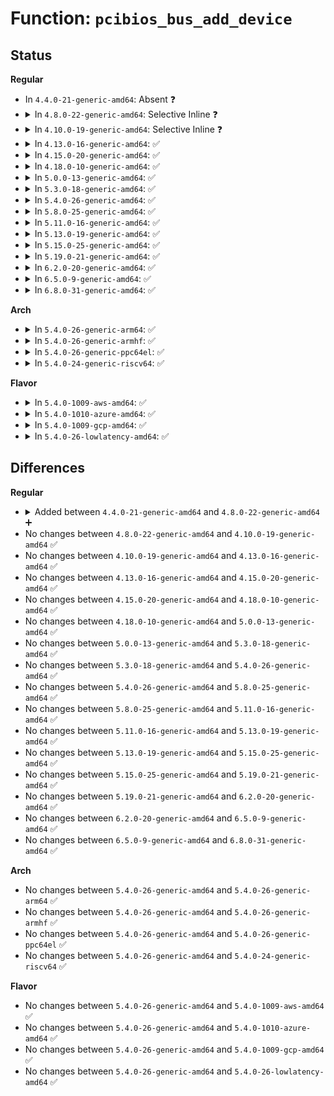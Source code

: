 # Function: <code>pcibios_bus_add_device</code>

## Status
<b>Regular</b>
<ul>
<li>
In <code>4.4.0-21-generic-amd64</code>: Absent ❓
</li>
<li>
<details>
<summary>In <code>4.8.0-22-generic-amd64</code>: Selective Inline ❓</summary>

```c
void pcibios_bus_add_device(struct pci_dev * pdev)
```

```json
{
  "name": "pcibios_bus_add_device",
  "collision_type": "Unique Global",
  "inline_type": "Selective",
  "funcs": [
    {
      "addr": 18446744071583542960,
      "name": "pcibios_bus_add_device",
      "external": true,
      "loc": "drivers/pci/bus.c:303",
      "file": "drivers/pci/bus.c",
      "inline": "not declared, inlined",
      "caller_inline": [],
      "caller_func": [
        "drivers/pci/bus.c:pci_bus_add_device"
      ]
    }
  ],
  "symbols": [
    {
      "addr": 18446744071583542960,
      "name": "pcibios_bus_add_device",
      "section": ".text",
      "bind": "STB_WEAK",
      "size": 11
    }
  ]
}
```
</details>
</li>
<li>
<details>
<summary>In <code>4.10.0-19-generic-amd64</code>: Selective Inline ❓</summary>

```c
void pcibios_bus_add_device(struct pci_dev * pdev)
```

```json
{
  "name": "pcibios_bus_add_device",
  "collision_type": "Unique Global",
  "inline_type": "Selective",
  "funcs": [
    {
      "addr": 18446744071583679280,
      "name": "pcibios_bus_add_device",
      "external": true,
      "loc": "drivers/pci/bus.c:303",
      "file": "drivers/pci/bus.c",
      "inline": "not declared, inlined",
      "caller_inline": [],
      "caller_func": [
        "drivers/pci/bus.c:pci_bus_add_device"
      ]
    }
  ],
  "symbols": [
    {
      "addr": 18446744071583679280,
      "name": "pcibios_bus_add_device",
      "section": ".text",
      "bind": "STB_WEAK",
      "size": 11
    }
  ]
}
```
</details>
</li>
<li>
<details>
<summary>In <code>4.13.0-16-generic-amd64</code>: ✅</summary>

```c
void pcibios_bus_add_device(struct pci_dev * pdev)
```

```json
{
  "name": "pcibios_bus_add_device",
  "collision_type": "Unique Global",
  "inline_type": "No",
  "funcs": [
    {
      "addr": 0,
      "name": "pcibios_bus_add_device",
      "external": true,
      "loc": "drivers/pci/bus.c:303",
      "file": "drivers/pci/bus.c",
      "inline": "seen, unknown",
      "caller_inline": [],
      "caller_func": [
        "drivers/pci/bus.c:pci_bus_add_device"
      ]
    }
  ],
  "symbols": [
    {
      "addr": 18446744071583719664,
      "name": "pcibios_bus_add_device",
      "section": ".text",
      "bind": "STB_WEAK",
      "size": 11
    }
  ]
}
```
</details>
</li>
<li>
<details>
<summary>In <code>4.15.0-20-generic-amd64</code>: ✅</summary>

```c
void pcibios_bus_add_device(struct pci_dev * pdev)
```

```json
{
  "name": "pcibios_bus_add_device",
  "collision_type": "Unique Global",
  "inline_type": "No",
  "funcs": [
    {
      "addr": 0,
      "name": "pcibios_bus_add_device",
      "external": true,
      "loc": "drivers/pci/bus.c:303",
      "file": "drivers/pci/bus.c",
      "inline": "seen, unknown",
      "caller_inline": [],
      "caller_func": [
        "drivers/pci/bus.c:pci_bus_add_device"
      ]
    }
  ],
  "symbols": [
    {
      "addr": 18446744071583977264,
      "name": "pcibios_bus_add_device",
      "section": ".text",
      "bind": "STB_WEAK",
      "size": 11
    }
  ]
}
```
</details>
</li>
<li>
<details>
<summary>In <code>4.18.0-10-generic-amd64</code>: ✅</summary>

```c
void pcibios_bus_add_device(struct pci_dev * pdev)
```

```json
{
  "name": "pcibios_bus_add_device",
  "collision_type": "Unique Global",
  "inline_type": "No",
  "funcs": [
    {
      "addr": 0,
      "name": "pcibios_bus_add_device",
      "external": true,
      "loc": "drivers/pci/bus.c:302",
      "file": "drivers/pci/bus.c",
      "inline": "seen, unknown",
      "caller_inline": [],
      "caller_func": [
        "drivers/pci/bus.c:pci_bus_add_device"
      ]
    }
  ],
  "symbols": [
    {
      "addr": 18446744071584171024,
      "name": "pcibios_bus_add_device",
      "section": ".text",
      "bind": "STB_WEAK",
      "size": 11
    }
  ]
}
```
</details>
</li>
<li>
<details>
<summary>In <code>5.0.0-13-generic-amd64</code>: ✅</summary>

```c
void pcibios_bus_add_device(struct pci_dev * pdev)
```

```json
{
  "name": "pcibios_bus_add_device",
  "collision_type": "Unique Global",
  "inline_type": "No",
  "funcs": [
    {
      "addr": 0,
      "name": "pcibios_bus_add_device",
      "external": true,
      "loc": "drivers/pci/bus.c:302",
      "file": "drivers/pci/bus.c",
      "inline": "seen, unknown",
      "caller_inline": [],
      "caller_func": [
        "drivers/pci/bus.c:pci_bus_add_device"
      ]
    }
  ],
  "symbols": [
    {
      "addr": 18446744071584258928,
      "name": "pcibios_bus_add_device",
      "section": ".text",
      "bind": "STB_WEAK",
      "size": 11
    }
  ]
}
```
</details>
</li>
<li>
<details>
<summary>In <code>5.3.0-18-generic-amd64</code>: ✅</summary>

```c
void pcibios_bus_add_device(struct pci_dev * pdev)
```

```json
{
  "name": "pcibios_bus_add_device",
  "collision_type": "Unique Global",
  "inline_type": "No",
  "funcs": [
    {
      "addr": 18446744071584451968,
      "name": "pcibios_bus_add_device",
      "external": true,
      "loc": "drivers/pci/bus.c:301",
      "file": "drivers/pci/bus.c",
      "inline": "seen, unknown",
      "caller_inline": [],
      "caller_func": [
        "drivers/pci/bus.c:pci_bus_add_device"
      ]
    }
  ],
  "symbols": [
    {
      "addr": 18446744071584451968,
      "name": "pcibios_bus_add_device",
      "section": ".text",
      "bind": "STB_WEAK",
      "size": 11
    }
  ]
}
```
</details>
</li>
<li>
<details>
<summary>In <code>5.4.0-26-generic-amd64</code>: ✅</summary>

```c
void pcibios_bus_add_device(struct pci_dev * pdev)
```

```json
{
  "name": "pcibios_bus_add_device",
  "collision_type": "Unique Global",
  "inline_type": "No",
  "funcs": [
    {
      "addr": 18446744071584588576,
      "name": "pcibios_bus_add_device",
      "external": true,
      "loc": "drivers/pci/bus.c:301",
      "file": "drivers/pci/bus.c",
      "inline": "seen, unknown",
      "caller_inline": [],
      "caller_func": [
        "drivers/pci/bus.c:pci_bus_add_device"
      ]
    }
  ],
  "symbols": [
    {
      "addr": 18446744071584588576,
      "name": "pcibios_bus_add_device",
      "section": ".text",
      "bind": "STB_WEAK",
      "size": 11
    }
  ]
}
```
</details>
</li>
<li>
<details>
<summary>In <code>5.8.0-25-generic-amd64</code>: ✅</summary>

```c
void pcibios_bus_add_device(struct pci_dev * pdev)
```

```json
{
  "name": "pcibios_bus_add_device",
  "collision_type": "Unique Global",
  "inline_type": "No",
  "funcs": [
    {
      "addr": 0,
      "name": "pcibios_bus_add_device",
      "external": true,
      "loc": "drivers/pci/bus.c:301",
      "file": "drivers/pci/bus.c",
      "inline": "seen, unknown",
      "caller_inline": [],
      "caller_func": [
        "drivers/pci/bus.c:pci_bus_add_device"
      ]
    }
  ],
  "symbols": [
    {
      "addr": 18446744071585264704,
      "name": "pcibios_bus_add_device",
      "section": ".text",
      "bind": "STB_WEAK",
      "size": 11
    }
  ]
}
```
</details>
</li>
<li>
<details>
<summary>In <code>5.11.0-16-generic-amd64</code>: ✅</summary>

```c
void pcibios_bus_add_device(struct pci_dev * pdev)
```

```json
{
  "name": "pcibios_bus_add_device",
  "collision_type": "Unique Global",
  "inline_type": "No",
  "funcs": [
    {
      "addr": 0,
      "name": "pcibios_bus_add_device",
      "external": true,
      "loc": "drivers/pci/bus.c:301",
      "file": "drivers/pci/bus.c",
      "inline": "seen, unknown",
      "caller_inline": [],
      "caller_func": [
        "drivers/pci/bus.c:pci_bus_add_device"
      ]
    }
  ],
  "symbols": [
    {
      "addr": 18446744071585422384,
      "name": "pcibios_bus_add_device",
      "section": ".text",
      "bind": "STB_WEAK",
      "size": 11
    }
  ]
}
```
</details>
</li>
<li>
<details>
<summary>In <code>5.13.0-19-generic-amd64</code>: ✅</summary>

```c
void pcibios_bus_add_device(struct pci_dev * pdev)
```

```json
{
  "name": "pcibios_bus_add_device",
  "collision_type": "Unique Global",
  "inline_type": "No",
  "funcs": [
    {
      "addr": 0,
      "name": "pcibios_bus_add_device",
      "external": true,
      "loc": "drivers/pci/bus.c:301",
      "file": "drivers/pci/bus.c",
      "inline": "seen, unknown",
      "caller_inline": [],
      "caller_func": [
        "drivers/pci/bus.c:pci_bus_add_device"
      ]
    }
  ],
  "symbols": [
    {
      "addr": 18446744071585302896,
      "name": "pcibios_bus_add_device",
      "section": ".text",
      "bind": "STB_WEAK",
      "size": 11
    }
  ]
}
```
</details>
</li>
<li>
<details>
<summary>In <code>5.15.0-25-generic-amd64</code>: ✅</summary>

```c
void pcibios_bus_add_device(struct pci_dev * pdev)
```

```json
{
  "name": "pcibios_bus_add_device",
  "collision_type": "Unique Global",
  "inline_type": "No",
  "funcs": [
    {
      "addr": 0,
      "name": "pcibios_bus_add_device",
      "external": true,
      "loc": "drivers/pci/bus.c:301",
      "file": "drivers/pci/bus.c",
      "inline": "seen, unknown",
      "caller_inline": [],
      "caller_func": [
        "drivers/pci/bus.c:pci_bus_add_device"
      ]
    }
  ],
  "symbols": [
    {
      "addr": 18446744071585759984,
      "name": "pcibios_bus_add_device",
      "section": ".text",
      "bind": "STB_WEAK",
      "size": 11
    }
  ]
}
```
</details>
</li>
<li>
<details>
<summary>In <code>5.19.0-21-generic-amd64</code>: ✅</summary>

```c
void pcibios_bus_add_device(struct pci_dev * pdev)
```

```json
{
  "name": "pcibios_bus_add_device",
  "collision_type": "Unique Global",
  "inline_type": "No",
  "funcs": [
    {
      "addr": 0,
      "name": "pcibios_bus_add_device",
      "external": true,
      "loc": "drivers/pci/bus.c:301",
      "file": "drivers/pci/bus.c",
      "inline": "seen, unknown",
      "caller_inline": [],
      "caller_func": [
        "drivers/pci/bus.c:pci_bus_add_device"
      ]
    }
  ],
  "symbols": [
    {
      "addr": 18446744071586944464,
      "name": "pcibios_bus_add_device",
      "section": ".text",
      "bind": "STB_WEAK",
      "size": 15
    }
  ]
}
```
</details>
</li>
<li>
<details>
<summary>In <code>6.2.0-20-generic-amd64</code>: ✅</summary>

```c
void pcibios_bus_add_device(struct pci_dev * pdev)
```

```json
{
  "name": "pcibios_bus_add_device",
  "collision_type": "Unique Global",
  "inline_type": "No",
  "funcs": [
    {
      "addr": 0,
      "name": "pcibios_bus_add_device",
      "external": true,
      "loc": "drivers/pci/bus.c:305",
      "file": "drivers/pci/bus.c",
      "inline": "seen, unknown",
      "caller_inline": [],
      "caller_func": [
        "drivers/pci/bus.c:pci_bus_add_device"
      ]
    }
  ],
  "symbols": [
    {
      "addr": 18446744071588102592,
      "name": "pcibios_bus_add_device",
      "section": ".text",
      "bind": "STB_WEAK",
      "size": 15
    }
  ]
}
```
</details>
</li>
<li>
<details>
<summary>In <code>6.5.0-9-generic-amd64</code>: ✅</summary>

```c
void pcibios_bus_add_device(struct pci_dev * pdev)
```

```json
{
  "name": "pcibios_bus_add_device",
  "collision_type": "Unique Global",
  "inline_type": "No",
  "funcs": [
    {
      "addr": 0,
      "name": "pcibios_bus_add_device",
      "external": true,
      "loc": "drivers/pci/bus.c:326",
      "file": "drivers/pci/bus.c",
      "inline": "seen, unknown",
      "caller_inline": [],
      "caller_func": [
        "drivers/pci/bus.c:pci_bus_add_device"
      ]
    }
  ],
  "symbols": [
    {
      "addr": 18446744071588377616,
      "name": "pcibios_bus_add_device",
      "section": ".text",
      "bind": "STB_WEAK",
      "size": 15
    }
  ]
}
```
</details>
</li>
<li>
<details>
<summary>In <code>6.8.0-31-generic-amd64</code>: ✅</summary>

```c
void pcibios_bus_add_device(struct pci_dev * pdev)
```

```json
{
  "name": "pcibios_bus_add_device",
  "collision_type": "Unique Global",
  "inline_type": "No",
  "funcs": [
    {
      "addr": 0,
      "name": "pcibios_bus_add_device",
      "external": true,
      "loc": "drivers/pci/bus.c:326",
      "file": "drivers/pci/bus.c",
      "inline": "seen, unknown",
      "caller_inline": [],
      "caller_func": [
        "drivers/pci/bus.c:pci_bus_add_device"
      ]
    }
  ],
  "symbols": [
    {
      "addr": 18446744071588672800,
      "name": "pcibios_bus_add_device",
      "section": ".text",
      "bind": "STB_WEAK",
      "size": 15
    }
  ]
}
```
</details>
</li>
</ul>
<b>Arch</b>
<ul>
<li>
<details>
<summary>In <code>5.4.0-26-generic-arm64</code>: ✅</summary>

```c
void pcibios_bus_add_device(struct pci_dev * pdev)
```

```json
{
  "name": "pcibios_bus_add_device",
  "collision_type": "Unique Global",
  "inline_type": "No",
  "funcs": [
    {
      "addr": 0,
      "name": "pcibios_bus_add_device",
      "external": true,
      "loc": "drivers/pci/bus.c:301",
      "file": "drivers/pci/bus.c",
      "inline": "seen, unknown",
      "caller_inline": [],
      "caller_func": [
        "drivers/pci/bus.c:pci_bus_add_device"
      ]
    }
  ],
  "symbols": [
    {
      "addr": 18446603336496827416,
      "name": "pcibios_bus_add_device",
      "section": ".text",
      "bind": "STB_WEAK",
      "size": 24
    }
  ]
}
```
</details>
</li>
<li>
<details>
<summary>In <code>5.4.0-26-generic-armhf</code>: ✅</summary>

```c
void pcibios_bus_add_device(struct pci_dev * pdev)
```

```json
{
  "name": "pcibios_bus_add_device",
  "collision_type": "Unique Global",
  "inline_type": "No",
  "funcs": [
    {
      "addr": 0,
      "name": "pcibios_bus_add_device",
      "external": true,
      "loc": "drivers/pci/bus.c:301",
      "file": "drivers/pci/bus.c",
      "inline": "seen, unknown",
      "caller_inline": [],
      "caller_func": [
        "drivers/pci/bus.c:pci_bus_add_device"
      ]
    }
  ],
  "symbols": [
    {
      "addr": 3230107672,
      "name": "pcibios_bus_add_device",
      "section": ".text",
      "bind": "STB_WEAK",
      "size": 24
    }
  ]
}
```
</details>
</li>
<li>
<details>
<summary>In <code>5.4.0-26-generic-ppc64el</code>: ✅</summary>

```c
void pcibios_bus_add_device(struct pci_dev * pdev)
```

```json
{
  "name": "pcibios_bus_add_device",
  "collision_type": "Unique Global",
  "inline_type": "No",
  "funcs": [
    {
      "addr": 13835058055282611584,
      "name": "pcibios_bus_add_device",
      "external": true,
      "loc": "arch/powerpc/kernel/pci-common.c:264",
      "file": "arch/powerpc/kernel/pci-common.c",
      "inline": "seen, unknown",
      "caller_inline": [],
      "caller_func": [
        "drivers/pci/bus.c:pci_bus_add_device"
      ]
    }
  ],
  "symbols": [
    {
      "addr": 13835058055282611584,
      "name": "pcibios_bus_add_device",
      "section": ".text",
      "bind": "STB_GLOBAL",
      "size": 80
    }
  ]
}
```
</details>
</li>
<li>
<details>
<summary>In <code>5.4.0-24-generic-riscv64</code>: ✅</summary>

```c
void pcibios_bus_add_device(struct pci_dev * pdev)
```

```json
{
  "name": "pcibios_bus_add_device",
  "collision_type": "Unique Global",
  "inline_type": "No",
  "funcs": [
    {
      "addr": 0,
      "name": "pcibios_bus_add_device",
      "external": true,
      "loc": "drivers/pci/bus.c:301",
      "file": "drivers/pci/bus.c",
      "inline": "seen, unknown",
      "caller_inline": [],
      "caller_func": [
        "drivers/pci/bus.c:pci_bus_add_device"
      ]
    }
  ],
  "symbols": [
    {
      "addr": 18446743936275533984,
      "name": "pcibios_bus_add_device",
      "section": ".text",
      "bind": "STB_WEAK",
      "size": 26
    }
  ]
}
```
</details>
</li>
</ul>
<b>Flavor</b>
<ul>
<li>
<details>
<summary>In <code>5.4.0-1009-aws-amd64</code>: ✅</summary>

```c
void pcibios_bus_add_device(struct pci_dev * pdev)
```

```json
{
  "name": "pcibios_bus_add_device",
  "collision_type": "Unique Global",
  "inline_type": "No",
  "funcs": [
    {
      "addr": 18446744071584540720,
      "name": "pcibios_bus_add_device",
      "external": true,
      "loc": "drivers/pci/bus.c:301",
      "file": "drivers/pci/bus.c",
      "inline": "seen, unknown",
      "caller_inline": [],
      "caller_func": [
        "drivers/pci/bus.c:pci_bus_add_device"
      ]
    }
  ],
  "symbols": [
    {
      "addr": 18446744071584540720,
      "name": "pcibios_bus_add_device",
      "section": ".text",
      "bind": "STB_WEAK",
      "size": 11
    }
  ]
}
```
</details>
</li>
<li>
<details>
<summary>In <code>5.4.0-1010-azure-amd64</code>: ✅</summary>

```c
void pcibios_bus_add_device(struct pci_dev * pdev)
```

```json
{
  "name": "pcibios_bus_add_device",
  "collision_type": "Unique Global",
  "inline_type": "No",
  "funcs": [
    {
      "addr": 18446744071584468896,
      "name": "pcibios_bus_add_device",
      "external": true,
      "loc": "drivers/pci/bus.c:301",
      "file": "drivers/pci/bus.c",
      "inline": "seen, unknown",
      "caller_inline": [],
      "caller_func": [
        "drivers/pci/bus.c:pci_bus_add_device"
      ]
    }
  ],
  "symbols": [
    {
      "addr": 18446744071584468896,
      "name": "pcibios_bus_add_device",
      "section": ".text",
      "bind": "STB_WEAK",
      "size": 11
    }
  ]
}
```
</details>
</li>
<li>
<details>
<summary>In <code>5.4.0-1009-gcp-amd64</code>: ✅</summary>

```c
void pcibios_bus_add_device(struct pci_dev * pdev)
```

```json
{
  "name": "pcibios_bus_add_device",
  "collision_type": "Unique Global",
  "inline_type": "No",
  "funcs": [
    {
      "addr": 18446744071584538736,
      "name": "pcibios_bus_add_device",
      "external": true,
      "loc": "drivers/pci/bus.c:301",
      "file": "drivers/pci/bus.c",
      "inline": "seen, unknown",
      "caller_inline": [],
      "caller_func": [
        "drivers/pci/bus.c:pci_bus_add_device"
      ]
    }
  ],
  "symbols": [
    {
      "addr": 18446744071584538736,
      "name": "pcibios_bus_add_device",
      "section": ".text",
      "bind": "STB_WEAK",
      "size": 11
    }
  ]
}
```
</details>
</li>
<li>
<details>
<summary>In <code>5.4.0-26-lowlatency-amd64</code>: ✅</summary>

```c
void pcibios_bus_add_device(struct pci_dev * pdev)
```

```json
{
  "name": "pcibios_bus_add_device",
  "collision_type": "Unique Global",
  "inline_type": "No",
  "funcs": [
    {
      "addr": 18446744071584646480,
      "name": "pcibios_bus_add_device",
      "external": true,
      "loc": "drivers/pci/bus.c:301",
      "file": "drivers/pci/bus.c",
      "inline": "seen, unknown",
      "caller_inline": [],
      "caller_func": [
        "drivers/pci/bus.c:pci_bus_add_device"
      ]
    }
  ],
  "symbols": [
    {
      "addr": 18446744071584646480,
      "name": "pcibios_bus_add_device",
      "section": ".text",
      "bind": "STB_WEAK",
      "size": 11
    }
  ]
}
```
</details>
</li>
</ul>

## Differences
<b>Regular</b>
<ul>
<li>
<details>
<summary>Added between <code>4.4.0-21-generic-amd64</code> and <code>4.8.0-22-generic-amd64</code> ➕</summary>

```c
void pcibios_bus_add_device(struct pci_dev * pdev)
```
</details>
</li>
<li>
No changes between <code>4.8.0-22-generic-amd64</code> and <code>4.10.0-19-generic-amd64</code> ✅
</li>
<li>
No changes between <code>4.10.0-19-generic-amd64</code> and <code>4.13.0-16-generic-amd64</code> ✅
</li>
<li>
No changes between <code>4.13.0-16-generic-amd64</code> and <code>4.15.0-20-generic-amd64</code> ✅
</li>
<li>
No changes between <code>4.15.0-20-generic-amd64</code> and <code>4.18.0-10-generic-amd64</code> ✅
</li>
<li>
No changes between <code>4.18.0-10-generic-amd64</code> and <code>5.0.0-13-generic-amd64</code> ✅
</li>
<li>
No changes between <code>5.0.0-13-generic-amd64</code> and <code>5.3.0-18-generic-amd64</code> ✅
</li>
<li>
No changes between <code>5.3.0-18-generic-amd64</code> and <code>5.4.0-26-generic-amd64</code> ✅
</li>
<li>
No changes between <code>5.4.0-26-generic-amd64</code> and <code>5.8.0-25-generic-amd64</code> ✅
</li>
<li>
No changes between <code>5.8.0-25-generic-amd64</code> and <code>5.11.0-16-generic-amd64</code> ✅
</li>
<li>
No changes between <code>5.11.0-16-generic-amd64</code> and <code>5.13.0-19-generic-amd64</code> ✅
</li>
<li>
No changes between <code>5.13.0-19-generic-amd64</code> and <code>5.15.0-25-generic-amd64</code> ✅
</li>
<li>
No changes between <code>5.15.0-25-generic-amd64</code> and <code>5.19.0-21-generic-amd64</code> ✅
</li>
<li>
No changes between <code>5.19.0-21-generic-amd64</code> and <code>6.2.0-20-generic-amd64</code> ✅
</li>
<li>
No changes between <code>6.2.0-20-generic-amd64</code> and <code>6.5.0-9-generic-amd64</code> ✅
</li>
<li>
No changes between <code>6.5.0-9-generic-amd64</code> and <code>6.8.0-31-generic-amd64</code> ✅
</li>
</ul>
<b>Arch</b>
<ul>
<li>
No changes between <code>5.4.0-26-generic-amd64</code> and <code>5.4.0-26-generic-arm64</code> ✅
</li>
<li>
No changes between <code>5.4.0-26-generic-amd64</code> and <code>5.4.0-26-generic-armhf</code> ✅
</li>
<li>
No changes between <code>5.4.0-26-generic-amd64</code> and <code>5.4.0-26-generic-ppc64el</code> ✅
</li>
<li>
No changes between <code>5.4.0-26-generic-amd64</code> and <code>5.4.0-24-generic-riscv64</code> ✅
</li>
</ul>
<b>Flavor</b>
<ul>
<li>
No changes between <code>5.4.0-26-generic-amd64</code> and <code>5.4.0-1009-aws-amd64</code> ✅
</li>
<li>
No changes between <code>5.4.0-26-generic-amd64</code> and <code>5.4.0-1010-azure-amd64</code> ✅
</li>
<li>
No changes between <code>5.4.0-26-generic-amd64</code> and <code>5.4.0-1009-gcp-amd64</code> ✅
</li>
<li>
No changes between <code>5.4.0-26-generic-amd64</code> and <code>5.4.0-26-lowlatency-amd64</code> ✅
</li>
</ul>
